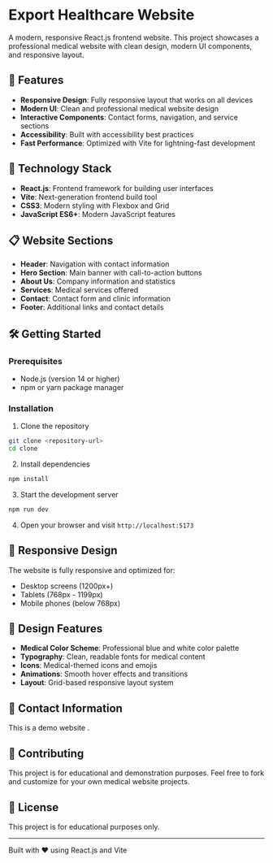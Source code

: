 # Export Healthcare Website 

A modern, responsive React.js frontend  website. This project showcases a professional medical website with clean design, modern UI components, and responsive layout.

## 🏥 Features

- **Responsive Design**: Fully responsive layout that works on all devices
- **Modern UI**: Clean and professional medical website design
- **Interactive Components**: Contact forms, navigation, and service sections
- **Accessibility**: Built with accessibility best practices
- **Fast Performance**: Optimized with Vite for lightning-fast development

## 🚀 Technology Stack

- **React.js**: Frontend framework for building user interfaces
- **Vite**: Next-generation frontend build tool
- **CSS3**: Modern styling with Flexbox and Grid
- **JavaScript ES6+**: Modern JavaScript features

## 📋 Website Sections

- **Header**: Navigation with contact information
- **Hero Section**: Main banner with call-to-action buttons
- **About Us**: Company information and statistics
- **Services**: Medical services offered
- **Contact**: Contact form and clinic information
- **Footer**: Additional links and contact details

## 🛠️ Getting Started

### Prerequisites

- Node.js (version 14 or higher)
- npm or yarn package manager

### Installation

1. Clone the repository
```bash
git clone <repository-url>
cd clone
```

2. Install dependencies
```bash
npm install
```

3. Start the development server
```bash
npm run dev
```

4. Open your browser and visit `http://localhost:5173`

## 📱 Responsive Design

The website is fully responsive and optimized for:
- Desktop screens (1200px+)
- Tablets (768px - 1199px)
- Mobile phones (below 768px)

## 🎨 Design Features

- **Medical Color Scheme**: Professional blue and white color palette
- **Typography**: Clean, readable fonts for medical content
- **Icons**: Medical-themed icons and emojis
- **Animations**: Smooth hover effects and transitions
- **Layout**: Grid-based responsive layout system

## 📧 Contact Information

This is a demo website . 

## 🤝 Contributing

This project is for educational and demonstration purposes. Feel free to fork and customize for your own medical website projects.

## 📄 License

This project is for educational purposes only.

---

Built with ❤️ using React.js and Vite
